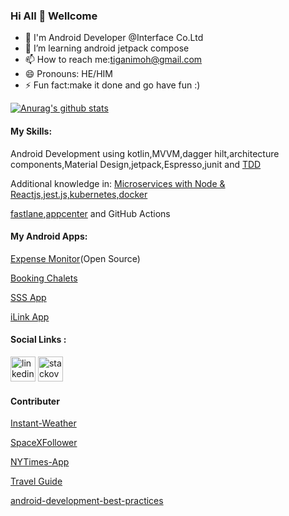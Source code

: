 ### Hi All 👋 Wellcome
- 🔭 I'm Android Developer @Interface Co.Ltd
- 🌱 I’m learning android jetpack compose
- 📫 How to reach me:tiganimoh@gmail.com
- 😄 Pronouns: HE/HIM
- ⚡ Fun fact:make it done and go have fun :)


[![Anurag's github stats](https://github-readme-stats.vercel.app/api?username=ELTEGANI&count_private=true&show_icons=true&theme=buefy)](https://github.com/anuraghazra/github-readme-stats)


#### My Skills: 
Android Development using kotlin,MVVM,dagger hilt,architecture components,Material Design,jetpack,Espresso,junit and [TDD](https://github.com/ELTEGANI/Android-ShoppingList-App)

Additional knowledge in: [Microservices with Node & Reactjs,jest.js,kubernetes,docker](https://github.com/ELTEGANI/Ticketing) 

[fastlane](https://fastlane.tools/),[appcenter](https://appcenter.ms/) and GitHub Actions

#### My Android Apps:
[Expense Monitor](https://play.google.com/store/apps/details?id=com.monitoryourexpenses.expenses)(Open Source)

[Booking Chalets](https://play.google.com/store/apps/details?id=com.samemtech.bookingchalets)

[SSS App](https://play.google.com/store/apps/details?id=com.nanotechnology.sssapp)

[iLink App](https://play.google.com/store/apps/details?id=com.nano_tech.i_link)

#### Social Links :
[<img src='https://cdn.jsdelivr.net/npm/simple-icons@3.0.1/icons/linkedin.svg' alt='linkedin' height='40'>](https://www.linkedin.com/in/ELTEGANI/)   [<img src='https://cdn.jsdelivr.net/npm/simple-icons@3.0.1/icons/stackoverflow.svg' alt='stackoverflow' height='40'>](https://stackoverflow.com/users/9130109/el-tegani-mohamed-hammad-gabir?tab=profile)  

#### Contributer 

[Instant-Weather](https://github.com/mayokunthefirst/Instant-Weather)

[SpaceXFollower](https://github.com/OMIsie11/SpaceXFollower)

[NYTimes-App](https://github.com/TheCodeMonks/NYTimes-App)

[Travel Guide](https://github.com/zero-to-mastery/travel-guide)

[android-development-best-practices](https://github.com/niharika2810/android-development-best-practices)
